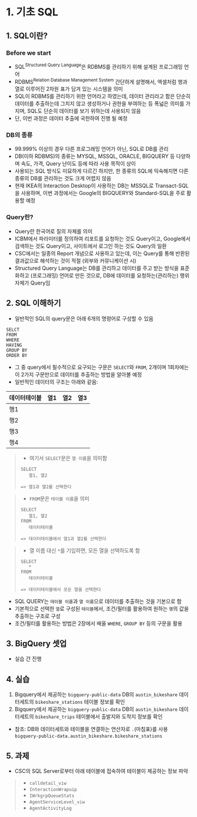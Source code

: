 # 1. 기초 SQL

## 1. SQL이란?

### Before we start
- SQL<sup>Structured Query Language</sup>은 RDBMS를 관리하기 위해 설계된 프로그래밍 언어
- RDBMS<sup>Relation Database Management System</sup> 간단하게 설명해서, 엑셀처럼 행과 열로 이루어진 2차원 표가 담겨 있는 시스템을 의미
- SQL이 RDBMS를 관리하기 위한 언어라고 하였는데, 데이터 관리라고 함은 단순히 데이터를 추출하는데 그치지 않고 생성하거나 권한을 부여하는 등 폭넓은 의미를 가지며, SQL도 단순히 데이터를 보기 위하는데 사용되지 않음
- 단, 이번 과정은 데이터 추출에 국한하여 진행 될 예정

### DB의 종류
- 99.999% 이상의 경우 다른 프로그래밍 언어가 아닌, SQL로 DB를 관리
- DB(이하 RDBMS)의 종류는 MYSQL, MSSQL, ORACLE, BIGQUERY 등 다양하며 속도, 가격, Query 난이도 등에 따라 사용 목적이 상이
- 사용되는 SQL 방식도 미묘하게 다르긴 하지만, 한 종류의 SQL에 익숙해지면 다른 종류의 DB를 관리하는 것도 크게 어렵지 않음
- 현재 IKEA의 Interaction Desktop이 사용하는 DB는 MSSQL로 Transact-SQL을 사용하며, 이번 과정에서는 Google의 BIGQUERY와 Standard-SQL을 주로 활용할 예정

### Query란?
- Query란 한국어로 질의 자체를 의미
- ICBM에서 파라미터를 정의하여 리포트를 요청하는 것도 Query이고, Google에서 검색하는 것도 Query이고, 사이트에서 로그인 하는 것도 Query의 일환
- CSC에서는 일종의 Report 개념으로 사용하고 있는데, 이는 Query를 통해 반환된 결과값으로 해석하는 것이 적절 (외부와 커뮤니케이션 시)
- Structured Query Language는 DB를 관리하고 데이터를 주고 받는 방식을 표준화하고 (프로그래밍) 언어로 만든 것으로, DB에 데이터를 요청하는(관리하는) 행위 자체가 Query임

## 2. SQL 이해하기
- 일반적인 SQL의 query문은 아래 6개의 명령어로 구성할 수 있음  
```
SELCT
FROM
WHERE
HAVING
GROUP BY
ORDER BY
```
- 그 중 query에서 필수적으로 요구되는 구문은 `SELECT`와 `FROM`, 2개이며 1회차에는 이 2가지 구문만으로 데이터를 추출하는 방법을 알아볼 예정
- 일반적인 데이터의 구조는 아래와 같음:

|데이터테이블 |열1|열2|열3|
|---|---|---|---|
|행1|
|행2|
|행3|
|행4|

> - 여기서 `SELECT`문은 `열 이름`을 의미함
> ```
> SELECT
>    열1, 열2
>    
>=> 열1과 열2를 선택한다
>```

> - `FROM`문은 `테이블 이름`을 의미
>```
>SELECT
>    열1, 열2
>FROM
>    데이터테이블
>
>=> 데이터테이블에서 열1과 열2를 선택한다
>```

>- 열 이름 대신 `*`를 기입하면, 모든 열을 선택하도록 함
>```
>SELECT
>    *
>FROM
>    데이터테이블
>
>=> 데이터테이블에서 모든 열을 선택한다
>```

- SQL QUERY는 `테이블 이름`과 `열 이름`으로 데이터를 추출하는 것을 기본으로 함
- 기본적으로 선택한 `열`로 구성된 `테이블`에서, 조건/필터를 활용하여 원하는 `행`의 값을 추출하는 구조로 구성
- 조건/필터를 활용하는 방법은 2장에서 배울 `WHERE`, `GROUP BY` 등의 구문을 활용

## 3. BigQuery 셋업
- 실습 간 진행

## 4. 실습
1. Bigquery에서 제공하는 `bigquery-public-data` DB의 `austin_bikeshare` 데이터세트의 `bikeshare_stations` 테이블 정보를 확인
2. Bigquery에서 제공하는 `bigquery-public-data` DB의 `austin_bikeshare` 데이터세트의 `bikeshare_trips` 테이블에서 출발지와 도착지 정보를 확인
- 참조: DB와 데이터세트와 테이블을 연결하는 연산자로 `.`(마침표)를 사용 `bigquery-public-data.austin_bikeshare.bikeshare_stations` 

## 5. 과제
- CSC의 SQL Server로부터 아래 테이블에 접속하여 테이블이 제공하는 정보 파악

>- `calldetail_viw`
>- `InteractionWrapuip`
>- `IWrkgrpQueueStats`
>- `AgentServiceLevel_viw`
>- `AgentActivityLog`
